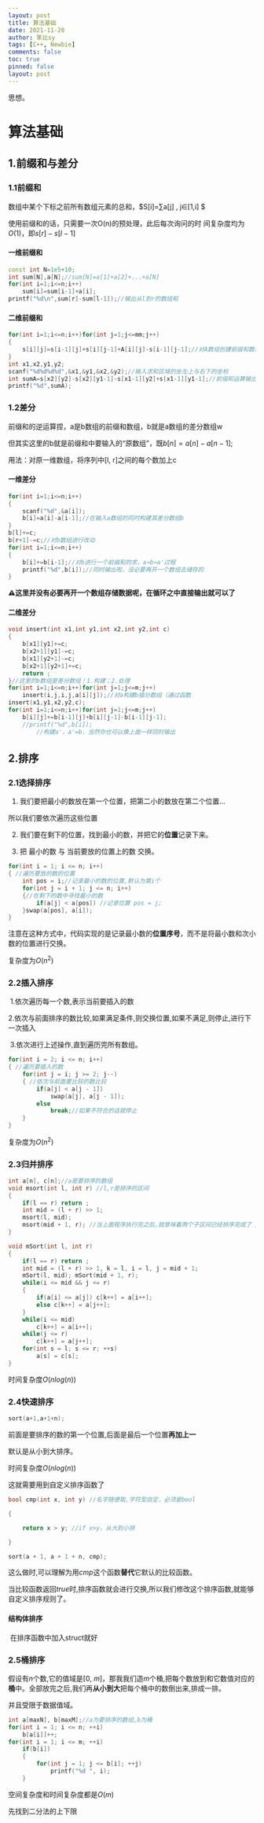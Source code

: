 ```yaml
---
layout: post
title: 算法基础
date: 2021-11-20
author: 笨比sy
tags: [C++, Newbie]
comments: false
toc: true
pinned: false
layout: post
---
```

思想。

# 算法基础

## 1.前缀和与差分

### 1.1前缀和

数组中某个下标之前所有数组元素的总和，$S[i]=∑a[j] , j∈[1,i] $

使用前缀和的话，只需要一次O(n)的预处理，此后每次询问的时 间复杂度均为$O(1)$，即$s[r]-s[l-1]$

#### 一维前缀和

```c++
const int N=1e5+10;
int sum[N],a[N];//sum[N]=a[1]+a[2]+...+a[N]
for(int i=1;i<=n;i++)
	sum[i]=sum[i-1]+a[i];
printf("%d\n",sum[r]-sum[l-1]);//输出从l到r的数组和
```

#### 二维前缀和

```c++
for(int i=1;i<=n;i++)for(int j=1;j<=mm;j++)
{
    s[i][j]=s[i-1][j]+s[i][j-1]+A[i][j]-s[i-1][j-1];//对A数组创建前缀和数组s，进行读入计算
}
int x1,x2,y1,y2;
scanf("%d%d%d%d",&x1,&y1,&x2,&y2);//输入求和区域的坐左上与右下的坐标
int sumA=s[x2][y2]-s[x2][y1-1]-s[x1-1][y2]+s[x1-1][y1-1];//前缀和运算输出运算
printf("%d",sumA);
```

### 1.2差分

前缀和的逆运算捏，a是b数组的前缀和数组，b就是a数组的差分数组w

但其实这里的b就是前缀和中要输入的“原数组”，既$b[n] = a[n] - a[n-1];$

用法：对原一维数组，将序列中[l, r]之间的每个数加上c

#### 一维差分

```c++
for(int i=1;i<=n;i++)
{
    scanf("%d",&a[i]);
    b[i]=a[i]-a[i-1];//在输入a数组的同时构建其差分数组b
}
b[l]+=c;
b[r+1]-=c;//对b数组进行改动
for(int i=1;i<=n;i++)
{
    b[i]+=b[i-1];//对b进行一个前缀和的求，a→b→a'过程
    printf("%d",b[i]);//同时输出啦，没必要再开一个数组去储存的
}
```

**⚠这里并没有必要再开一个数组存储数据呢，在循环之中直接输出就可以了**

#### 二维差分

```c++
void insert(int x1,int y1,int x2,int y2,int c)
{ 
    b[x1][y1]+=c; 
    b[x2+1][y1]-=c;
    b[x1][y2+1]-=c; 
    b[x2+1][y2+1]+=c; 
    return ;
}//这里的b数组是差分数组！1.构建；2.处理
for(int i=1;i<=n;i++)for(int j=1;j<=m;j++)
    insert(i,j,i,j,a[i][j]);//对a构建b插分数组（通过函数
insert(x1,y1,x2,y2,c);
for(int i=1;i<=n;i++)for(int j=1;j<=m;j++)
    b[i][j]+=b[i-1][j]+b[i][j-1]-b[i-1][j-1];
	//printf("%d",b[i]);
		//构建a'，a'=b，当然你也可以像上面一样同时输出
```

## 2.排序

### 2.1选择排序

1. 我们要把最小的数放在第一个位置，把第二小的数放在第二个位置...

所以我们要依次遍历这些位置

2. 我们要在剩下的位置，找到最小的数，并把它的**位置**记录下来。

3. 把 最小的数 与 当前要放的位置上的数 交换。

```c++
for(int i = 1; i <= n; i++) 
{ //遍历要放的数的位置 
    int pos = i;//记录最小的数的位置,默认为第i个 
    for(int j = i + 1; j <= n; i++) 
    {//在剩下的数中寻找最小的数 
        if(a[j] < a[pos]) //记录位置 pos = j; 
    }swap(a[pos], a[i]); 
}
```

注意在这种方式中，代码实现的是记录最小数的**位置序号**，而不是将最小数和次小数的位置进行交换。

复杂度为$O(n^2)$

### 2.2插入排序

​	1.依次遍历每一个数,表示当前要插入的数

​	2.依次与前面排序的数比较,如果满足条件,则交换位置,如果不满足,则停止,进行下一次插入

​	3.依次进行上述操作,直到遍历完所有数组。

```c++
for(int i = 2; i <= n; i++)
{ //遍历要插入的数 
    for(int j = i; j >= 2; j--)
    { //依次与前面要比较的数比较 
        if(a[j] < a[j - 1]) 
            swap(a[j], a[j - 1]);
        else
            break;//如果不符合的话就停止
    } 
}
```

复杂度为$O(n^2)$

### 2.3归并排序

```c++
int a[n], c[n];//a是要排序的数组 
void msort(int l, int r) //l,r是排序的区间 
{ 
    if(l == r) return ; 
    int mid = (l + r) >> 1;
    msort(l, mid); 
    msort(mid + 1, r); //当上面程序执行完之后,就意味着两个子区间已经排序完成了 //在这里进行一波排序
}

void mSort(int l, int r) 
{ 
    if(l == r) return ; 
    int mid = (l + r) >> 1, k = l, i = l, j = mid + 1; 
    mSort(l, mid); mSort(mid + 1, r); 
    while(i <= mid && j <= r) 
    { 
        if(a[i] <= a[j]) c[k++] = a[i++];
        else c[k++] = a[j++]; 
    }
    while(i <= mid) 
        c[k++] = a[i++];
    while(j <= r) 
        c[k++] = a[j++]; 
    for(int s = l; s <= r; ++s) 
        a[s] = c[s];
}
```

时间复杂度*O*(*nlog*(*n*))

### 2.4快速排序

```c++
sort(a+1,a+1+n);
```

前面是要排序的数的第一个位置,后面是最后一个位置**再加上一**

默认是从小到大排序。

时间复杂度*O*(*nlog*(*n*))

这就需要用到自定义排序函数了

```c++
bool cmp(int x, int y) //名字随便取,字符型自定，必须是bool

{ 

	return x > y; //if x>y，从大到小排

}

sort(a + 1, a + 1 + n, cmp);
```

这么做时,可以理解为用*cmp*这个函数**替代**它默认的比较函数。

当比较函数返回*true*时,排序函数就会进行交换,所以我们修改这个排序函数,就能够自定义排序规则了。

#### 	结构体排序

​		在排序函数中加入struct就好

### 2.5桶排序

假设有*n*个数,它的值域是[0, *m*]，那我我们造*m*个桶,把每个数放到和它数值对应的**桶**中。全部放完之后,我们再**从小到大**把每个桶中的数倒出来,排成一排。

并且受限于数据值域。

```c++
int a[maxN], b[maxM];//a为要排序的数组,b为桶 
for(int i = 1; i <= n; ++i) 
	b[a[i]]++; 
for(int i = 1; i <= m; ++i) 
	if(b[i]) 
	{ 
		for(int j = 1; j <= b[i]; ++j) 
			printf("%d ", i); 
	}
```

空间复杂度和时间复杂度都是*O*(*m*)



先找到二分法的上下限

